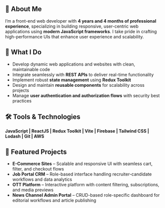 ## 🚀 About Me

I’m a front-end web developer with **4 years and 4 months of professional experience**, specializing in building responsive, user-centric web applications using **modern JavaScript frameworks**. I take pride in crafting high-performance UIs that enhance user experience and scalability.

## 🧠 What I Do

- Develop dynamic web applications and websites with clean, maintainable code  
- Integrate seamlessly with **REST APIs** to deliver real-time functionality  
- Implement robust **state management** using **Redux Toolkit**  
- Design and maintain **reusable components** for scalability across projects  
- Manage **user authentication and authorization flows** with security best practices

## 🛠️ Tools & Technologies

**JavaScript | ReactJS | Redux Toolkit | Vite | Firebase | Tailwind CSS | Lodash | Git | AWS**

## 📁 Featured Projects

- **E-Commerce Sites** – Scalable and responsive UI with seamless cart, filter, and checkout flows  
- **Job Portal CRM** – Role-based interface handling recruiter-candidate workflows and data analytics  
- **OTT Platform** – Interactive platform with content filtering, subscriptions, and media previews  
- **News Channel Admin Portal** – CRUD-based role-specific dashboard for editorial workflows and article publishing
